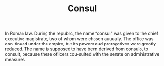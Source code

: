 ---
title: Consul
letter: C
permalink: "/definitions/bld-consul.html"
body: In Roman law. During the republic, the name “consul" was given to the chief
  executive magistrate, two of whom were chosen auuually. The office was con-tinued
  under the empire, but its powers aud prerogatives were greatly reduced. The name
  is supposed to have been derived from consulo, to consult, because these ofilcers
  cou-sulted with the senate on administrative measures
published_at: '2018-07-07'
source: Black's Law Dictionary 2nd Ed (1910)
layout: post
---